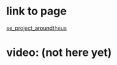 # link to page

[se_project_aroundtheus
](https://christiansto.github.io/se_project_aroundtheus/)


# video: (not here yet)
